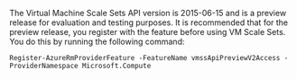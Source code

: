 <!-- keep by customization: begin -->
<!-- not suitable for Mooncake -->

<!-- keep by customization: end -->
The Virtual Machine Scale Sets API version is 2015-06-15 and is a preview release for evaluation and testing purposes. It is recommended that for the preview release, you register with the feature before using VM Scale Sets. You do this by running the following command:

    Register-AzureRmProviderFeature -FeatureName vmssApiPreviewV2Access -ProviderNamespace Microsoft.Compute
